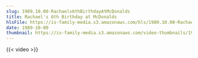 ```yaml
---
slug: 1989.10.00-Rachaels6thBirthdayAtMcDonalds
title: Rachael's 6th Birthday at McDonalds
hlsFile: https://is-family-media.s3.amazonaws.com/hls/1989.10.00-Rachaels6thBirthdayAtMcDonalds/1989.10.00-Rachaels6thBirthdayAtMcDonalds.m3u8
date: 1989-10-00
thumbnail: https://is-family-media.s3.amazonaws.com/video-thumbnails/1989.10.00-Rachaels6thBirthdayAtMcDonalds.png
---
```

{{< video >}}
